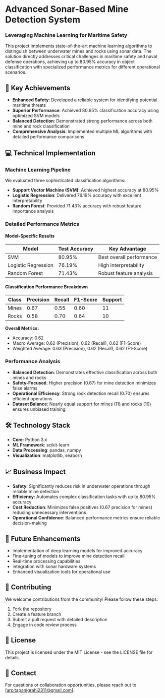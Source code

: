 # Advanced Sonar-Based Mine Detection System
### Leveraging Machine Learning for Maritime Safety

This project implements state-of-the-art machine learning algorithms to distinguish between underwater mines and rocks using sonar data. The solution directly addresses critical challenges in maritime safety and naval defense operations, achieving up to 80.95% accuracy in object classification with specialized performance metrics for different operational scenarios.

## 🌟 Key Achievements
- **Enhanced Safety**: Developed a reliable system for identifying potential maritime threats
- **Superior Performance**: Achieved 80.95% classification accuracy using optimized SVM models
- **Balanced Detection**: Demonstrated strong performance across both mine and rock classification
- **Comprehensive Analysis**: Implemented multiple ML algorithms with detailed performance comparisons

## 💻 Technical Implementation

### Machine Learning Pipeline
We evaluated three sophisticated classification algorithms:
- **Support Vector Machine (SVM)**: Achieved highest accuracy at 80.95%
- **Logistic Regression**: Delivered 76.19% accuracy with excellent interpretability
- **Random Forest**: Provided 71.43% accuracy with robust feature importance analysis

### Detailed Performance Metrics

#### Model-Specific Results
| Model | Test Accuracy | Key Advantage |
|-------|--------------|---------------|
| SVM | 80.95% | Best overall performance |
| Logistic Regression | 76.19% | High interpretability |
| Random Forest | 71.43% | Robust feature analysis |

#### Classification Performance Breakdown
| Class | Precision | Recall | F1-Score | Support |
|-------|-----------|--------|----------|---------|
| Mines | 0.67 | 0.55 | 0.60 | 11 |
| Rocks | 0.58 | 0.70 | 0.64 | 10 |

**Overall Metrics:**
- Accuracy: 0.62
- Macro Average: 0.62 (Precision), 0.62 (Recall), 0.62 (F1-Score)
- Weighted Average: 0.63 (Precision), 0.62 (Recall), 0.62 (F1-Score)

### Performance Analysis
- **Balanced Detection**: Demonstrates effective classification across both mines and rocks
- **Safety-Focused**: Higher precision (0.67) for mine detection minimizes false alarms
- **Operational Efficiency**: Strong rock detection recall (0.70) ensures efficient operations
- **Dataset Balance**: Nearly equal support for mines (11) and rocks (10) ensures unbiased training

## 🛠️ Technology Stack
- **Core**: Python 3.x
- **ML Framework**: scikit-learn
- **Data Processing**: pandas, numpy
- **Visualization**: matplotlib, seaborn

## 📈 Business Impact
- **Safety**: Significantly reduces risk in underwater operations through reliable mine detection
- **Efficiency**: Automates complex classification tasks with up to 80.95% accuracy
- **Cost Reduction**: Minimizes false positives (0.67 precision for mines) reducing unnecessary interventions
- **Operational Confidence**: Balanced performance metrics ensure reliable decision-making

## 🚀 Future Enhancements
- Implementation of deep learning models for improved accuracy
- Fine-tuning of models to improve mine detection recall
- Real-time processing capabilities
- Integration with sonar hardware systems
- Enhanced visualization tools for operational use

## 🤝 Contributing
We welcome contributions from the community! Please follow these steps:
1. Fork the repository
2. Create a feature branch
3. Submit a pull request with detailed description
4. Engage in code review process

## 📄 License
This project is licensed under the MIT License - see the LICENSE file for details.

## 📧 Contact
For questions or collaboration opportunities, please reach out to [arpitapanigrahi2311@gmail.com].
